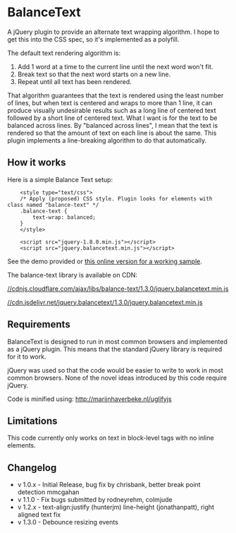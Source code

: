 # BalanceText

A jQuery plugin to provide an alternate text wrapping algorithm. I hope to get this into the CSS spec, so it's implemented as a polyfill.

The default text rendering algorithm is:

1. Add 1 word at a time to the current line until the next word won't fit.
2. Break text so that the next word starts on a new line.
3. Repeat until all text has been rendered.

That algorithm guarantees that the text is rendered using the least number of lines, but when text is centered and wraps to more than 1 line, it can produce visually undesirable results such as a long line of centered text followed by a short line of centered text. What I want is for the text to be balanced across lines. By "balanced across lines", I mean that the text is rendered so that the amount of text on each line is about the same. This plugin implements a line-breaking algorithm to do that automatically.

## How it works
Here is a simple Balance Text setup:

```
    <style type="text/css">
    /* Apply (proposed) CSS style. Plugin looks for elements with class named "balance-text" */
    .balance-text {
        text-wrap: balanced;
    }
    </style>

    <script src="jquery-1.8.0.min.js"></script>
    <script src="jquery.balancetext.min.js"></script>
```

See the demo provided or [this online version for a working sample](http://adobe-webplatform.github.io/balance-text/demo/index.html).

The balance-text library is available on CDN:

[//cdnjs.cloudflare.com/ajax/libs/balance-text/1.3.0/jquery.balancetext.min.js](//cdnjs.cloudflare.com/ajax/libs/balance-text/1.3.0/jquery.balancetext.min.js)

[//cdn.jsdelivr.net/jquery.balancetext/1.3.0/jquery.balancetext.min.js](//cdn.jsdelivr.net/jquery.balancetext/1.3.0/jquery.balancetext.min.js)

## Requirements
BalanceText is designed to run in most common browsers and implemented as a jQuery plugin. This means that the standard jQuery library is required for it to work.

jQuery was used so that the code would be easier to write to work in most common browsers. None of the novel ideas introduced by this code require jQuery.

Code is minified using: http://marijnhaverbeke.nl/uglifyjs

## Limitations
This code currently only works on text in block-level tags with no inline elements.

## Changelog
* v 1.0.x - Initial Release, bug fix by chrisbank, better break point detection mmcgahan
* v 1.1.0 - Fix bugs submitted by rodneyrehm, colmjude
* v 1.2.x - text-align:justify (hunterjm) line-height (jonathanpatt), right aligned text fix
* v 1.3.0 - Debounce resizing events
